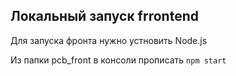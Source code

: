 ## Локальный запуск frrontend

Для запуска фронта нужно устновить Node.js

Из папки pcb_front в консоли прописать 
``npm start``

